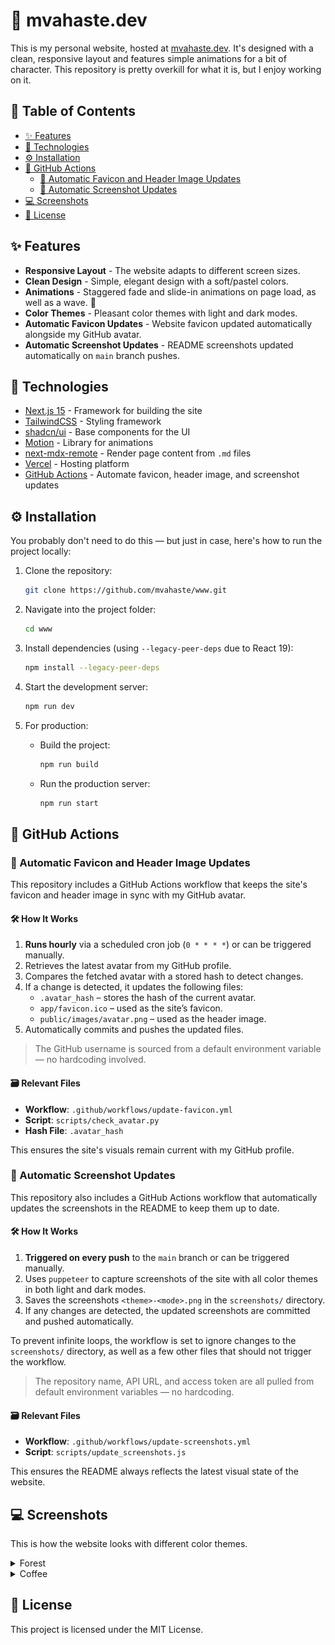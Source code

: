 # 🌲 mvahaste.dev

This is my personal website, hosted at [mvahaste.dev](https://mvahaste.dev). It's designed with a clean, responsive layout and features simple animations for a bit of character. This repository is pretty overkill for what it is, but I enjoy working on it.

## 🔖 Table of Contents

- [✨ Features](#-features)
- [🧰 Technologies](#-technologies)
- [⚙️ Installation](#%EF%B8%8F-installation)
- [🤖 GitHub Actions](#-github-actions)
  - [🔄 Automatic Favicon and Header Image Updates](#-automatic-favicon-and-header-image-updates)
  - [🔄 Automatic Screenshot Updates](#-automatic-screenshot-updates)
- [💻 Screenshots](#-screenshots)
- [📜 License](#-license)

## ✨ Features

- **Responsive Layout** - The website adapts to different screen sizes.
- **Clean Design** - Simple, elegant design with a soft/pastel colors.
- **Animations** - Staggered fade and slide-in animations on page load, as well as a wave. 👋
- **Color Themes** - Pleasant color themes with light and dark modes.
- **Automatic Favicon Updates** - Website favicon updated automatically alongside my GitHub avatar.
- **Automatic Screenshot Updates** - README screenshots updated automatically on `main` branch pushes.

## 🧰 Technologies

- [Next.js 15](https://nextjs.org/) - Framework for building the site
- [TailwindCSS](https://tailwindcss.com/) - Styling framework
- [shadcn/ui](https://ui.shadcn.com/) - Base components for the UI
- [Motion](https://motion.dev/) - Library for animations
- [next-mdx-remote](https://github.com/hashicorp/next-mdx-remote) - Render page content from `.md` files
- [Vercel](https://vercel.com/) - Hosting platform
- [GitHub Actions](https://github.com/features/actions) - Automate favicon, header image, and screenshot updates

## ⚙️ Installation

You probably don't need to do this — but just in case, here's how to run the project locally:

1. Clone the repository:
   ```bash
   git clone https://github.com/mvahaste/www.git
   ```
2. Navigate into the project folder:
   ```bash
   cd www
   ```
3. Install dependencies (using `--legacy-peer-deps` due to React 19):
   ```bash
   npm install --legacy-peer-deps
   ```
4. Start the development server:

   ```bash
   npm run dev
   ```

5. For production:
   - Build the project:
     ```bash
     npm run build
     ```
   - Run the production server:
     ```bash
     npm run start
     ```

## 🤖 GitHub Actions

### 🔄 Automatic Favicon and Header Image Updates

This repository includes a GitHub Actions workflow that keeps the site's favicon and header image in sync with my GitHub avatar.

#### 🛠️ How It Works

1. **Runs hourly** via a scheduled cron job (`0 * * * *`) or can be triggered manually.
2. Retrieves the latest avatar from my GitHub profile.
3. Compares the fetched avatar with a stored hash to detect changes.
4. If a change is detected, it updates the following files:
   - `.avatar_hash` – stores the hash of the current avatar.
   - `app/favicon.ico` – used as the site’s favicon.
   - `public/images/avatar.png` – used as the header image.
5. Automatically commits and pushes the updated files.

> The GitHub username is sourced from a default environment variable — no hardcoding involved.

#### 🗃️ Relevant Files

- **Workflow**: `.github/workflows/update-favicon.yml`
- **Script**: `scripts/check_avatar.py`
- **Hash File**: `.avatar_hash`

This ensures the site's visuals remain current with my GitHub profile.

### 🔄 Automatic Screenshot Updates

This repository also includes a GitHub Actions workflow that automatically updates the screenshots in the README to keep them up to date.

#### 🛠️ How It Works

1. **Triggered on every push** to the `main` branch or can be triggered manually.
2. Uses `puppeteer` to capture screenshots of the site with all color themes in both light and dark modes.
3. Saves the screenshots `<theme>-<mode>.png` in the `screenshots/` directory.
4. If any changes are detected, the updated screenshots are committed and pushed automatically.

To prevent infinite loops, the workflow is set to ignore changes to the `screenshots/` directory, as well as a few other files that should not trigger the workflow.

> The repository name, API URL, and access token are all pulled from default environment variables — no hardcoding.

#### 🗃️ Relevant Files

- **Workflow**: `.github/workflows/update-screenshots.yml`
- **Script**: `scripts/update_screenshots.js`

This ensures the README always reflects the latest visual state of the website.

## 💻 Screenshots

This is how the website looks with different color themes.

<details>

<summary>Forest</summary>

| Forest Light                                             | Forest Dark                                            |
| -------------------------------------------------------- | ------------------------------------------------------ |
| ![Forest light screenshot](screenshots/forest-light.png) | ![Forest dark screenshot](screenshots/forest-dark.png) |

</details>

<details>

<summary>Coffee</summary>

| Coffee Light                                             | Coffee Dark                                            |
| -------------------------------------------------------- | ------------------------------------------------------ |
| ![Coffee light screenshot](screenshots/coffee-light.png) | ![Coffee dark screenshot](screenshots/coffee-dark.png) |

</details>

## 📜 License

This project is licensed under the MIT License.
